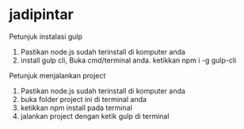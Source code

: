 # jadipintar

Petunjuk instalasi gulp

1. Pastikan node.js sudah terinstall di komputer anda
2. install gulp cli, Buka cmd/terminal anda. ketikkan npm i -g gulp-cli

Petunjuk menjalankan project
1. Pastikan node.js sudah terinstall di komputer anda
2. buka folder project ini di terminal anda
3. ketikkan npm install pada terminal
4. jalankan project dengan ketik gulp di terminal
